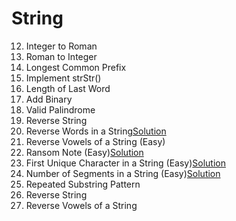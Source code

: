 # String

12. Integer to Roman</br>
13. Roman to Integer</br>
14. Longest Common Prefix</br>
28. Implement strStr()</br>
58. Length of Last Word</br>
67. Add Binary</br>
125. Valid Palindrome</br>
344. Reverse String</br>
151. Reverse Words in a String[Solution](https://zichenwang.gitbooks.io/algorithms-summary/151-reverse-words-in-a-string.html)</br>
345. Reverse Vowels of a String (Easy)</br>
383. Ransom Note (Easy)[Solution](https://github.com/maainul/Java/blob/master/src/leetcode/String/_383_RansomNote/_383_RansomNote.java)</br>
387. First Unique Character in a String (Easy)[Solution](https://github.com/maainul/Java/blob/master/src/leetcode/String/_387_FirstUniqueCharacterInAString/_387_FirstUniqueCharacterInAString.java)</br>
434. Number of Segments in a String (Easy)[Solution](https://github.com/maainul/Java/blob/master/src/leetcode/String/_434_NumberofSegmentsinaString/_434_NumberofSegmentsinaString.java)</br>
459. Repeated Substring Pattern</br>
344. Reverse String	
345. Reverse Vowels of a String	

